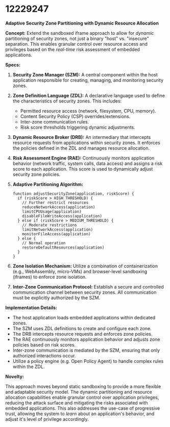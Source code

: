 # 12229247

**Adaptive Security Zone Partitioning with Dynamic Resource Allocation**

**Concept:** Extend the sandboxed iframe approach to allow for *dynamic* partitioning of security zones, not just a binary "host" vs. "insecure" separation. This enables granular control over resource access and privileges based on the *real-time* risk assessment of embedded applications.

**Specs:**

1.  **Security Zone Manager (SZM):** A central component within the host application responsible for creating, managing, and monitoring security zones.
2.  **Zone Definition Language (ZDL):** A declarative language used to define the characteristics of security zones. This includes:
    *   Permitted resource access (network, filesystem, CPU, memory).
    *   Content Security Policy (CSP) overrides/extensions.
    *   Inter-zone communication rules.
    *   Risk score thresholds triggering dynamic adjustments.
3.  **Dynamic Resource Broker (DRB):** An intermediary that intercepts resource requests from applications within security zones. It enforces the policies defined in the ZDL and manages resource allocation.
4.  **Risk Assessment Engine (RAE):** Continuously monitors application behavior (network traffic, system calls, data access) and assigns a risk score to each application. This score is used to dynamically adjust security zone policies.
5.  **Adaptive Partitioning Algorithm:** 

    ```pseudocode
    function adjustSecurityZone(application, riskScore) {
      if (riskScore > HIGH_THRESHOLD) {
        // Further restrict resources
        reduceNetworkAccess(application)
        limitCPUUsage(application)
        disableFileWriteAccess(application)
      } else if (riskScore > MEDIUM_THRESHOLD) {
        // Moderate restrictions
        limitNetworkAccess(application)
        monitorFileAccess(application)
      } else {
        // Normal operation
        restoreDefaultResources(application)
      }
    }
    ```
6.  **Zone Isolation Mechanism:** Utilize a combination of containerization (e.g., WebAssembly, micro-VMs) and browser-level sandboxing (iframes) to enforce zone isolation.
7.  **Inter-Zone Communication Protocol:** Establish a secure and controlled communication channel between security zones. All communication must be explicitly authorized by the SZM.

**Implementation Details:**

*   The host application loads embedded applications within dedicated zones.
*   The SZM uses ZDL definitions to create and configure each zone.
*   The DRB intercepts resource requests and enforces zone policies.
*   The RAE continuously monitors application behavior and adjusts zone policies based on risk scores.
*   Inter-zone communication is mediated by the SZM, ensuring that only authorized interactions occur.
*   Utilize a policy engine (e.g. Open Policy Agent) to handle complex rules within the ZDL.

**Novelty:** 

This approach moves beyond static sandboxing to provide a more flexible and adaptable security model. The dynamic partitioning and resource allocation capabilities enable granular control over application privileges, reducing the attack surface and mitigating the risks associated with embedded applications. This also addresses the use-case of progressive trust, allowing the system to *learn* about an application's behavior, and adjust it's level of privilege accordingly.